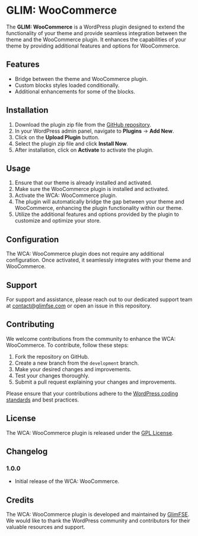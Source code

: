 # GLIM: WooCommerce

The **GLIM: WooCommerce** is a WordPress plugin designed to extend the functionality of your theme and provide seamless integration between the theme and the WooCommerce plugin. It enhances the capabilities of your theme by providing additional features and options for WooCommerce.

## Features

- Bridge between the theme and WooCommerce plugin.
- Custom blocks styles loaded conditionally.
- Additional enhancements for some of the blocks.

## Installation

1. Download the plugin zip file from the [GitHub repository](https://github.com/Glimwp/glim-woocommerce).
2. In your WordPress admin panel, navigate to **Plugins** → **Add New**.
3. Click on the **Upload Plugin** button.
4. Select the plugin zip file and click **Install Now**.
5. After installation, click on **Activate** to activate the plugin.

## Usage

1. Ensure that our theme is already installed and activated.
2. Make sure the WooCommerce plugin is installed and activated.
3. Activate the WCA: WooCommerce plugin.
4. The plugin will automatically bridge the gap between your theme and WooCommerce, enhancing the plugin functionality within our theme.
5. Utilize the additional features and options provided by the plugin to customize and optimize your store.

## Configuration

The WCA: WooCommerce plugin does not require any additional configuration. Once activated, it seamlessly integrates with your theme and WooCommerce.

## Support

For support and assistance, please reach out to our dedicated support team at [contact@glimfse.com](mailto:contact@glimfse.com) or open an issue in this repository.

## Contributing

We welcome contributions from the community to enhance the WCA: WooCommerce. To contribute, follow these steps:

1. Fork the repository on GitHub.
2. Create a new branch from the `development` branch.
3. Make your desired changes and improvements.
4. Test your changes thoroughly.
5. Submit a pull request explaining your changes and improvements.

Please ensure that your contributions adhere to the [WordPress coding standards](https://developer.wordpress.org/coding-standards/) and best practices.

## License

The WCA: WooCommerce plugin is released under the [GPL License](https://www.gnu.org/licenses/gpl-3.0.en.html).

## Changelog

### 1.0.0

- Initial release of the WCA: WooCommerce.

## Credits

The WCA: WooCommerce plugin is developed and maintained by [GlimFSE](https://glimfse.com). We would like to thank the WordPress community and contributors for their valuable resources and support.
